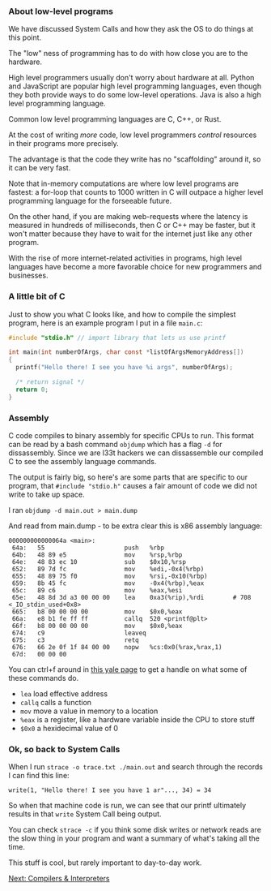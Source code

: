 ### About low-level programs

We have discussed System Calls and how they ask the OS to do things at this point.

The "low" ness of programming has to do with how close you are to the hardware.

High level programmers usually don't worry about hardware at all. Python and JavaScript are popular high level programming languages, even though they both provide ways to do some low-level operations. Java is also a high level programming language.

Common low level programming languages are C, C++, or Rust.

At the cost of writing *more* code, low level programmers *control* resources in their programs more precisely.

The advantage is that the code they write has no "scaffolding" around it, so it can be very fast.

Note that in-memory computations are where low level programs are fastest: a for-loop that counts to 1000 written in C will outpace a higher level programming language for the forseeable future.

On the other hand, if you are making web-requests where the latency is measured in hundreds of milliseconds, then C or C++ may be faster, but it won't matter because they have to wait for the internet just like any other program.

With the rise of more internet-related activities in programs, high level languages have become a more favorable choice for new programmers and businesses.

### A little bit of C ### 

Just to show you what C looks like, and how to compile the simplest program, here is an example program I put in a file `main.c`:
```C
#include "stdio.h" // import library that lets us use printf

int main(int numberOfArgs, char const *listOfArgsMemoryAddress[])
{
  printf("Hello there! I see you have %i args", numberOfArgs);

  /* return signal */
  return 0;
}
```

### Assembly ###

C code compiles to binary assembly for specific CPUs to run. This format can be read by a bash command `objdump` which has a flag `-d` for dissassembly. Since we are l33t hackers we can dissassemble our compiled C to see the assembly language commands.

The output is fairly big, so here's are some parts that are specific to our program, that `#include "stdio.h"` causes a fair amount of code we did not write to take up space.

I ran `objdump -d main.out > main.dump`

And read from main.dump - to be extra clear this is x86 assembly language:
```
000000000000064a <main>:
 64a:	55                   	push   %rbp
 64b:	48 89 e5             	mov    %rsp,%rbp
 64e:	48 83 ec 10          	sub    $0x10,%rsp
 652:	89 7d fc             	mov    %edi,-0x4(%rbp)
 655:	48 89 75 f0          	mov    %rsi,-0x10(%rbp)
 659:	8b 45 fc             	mov    -0x4(%rbp),%eax
 65c:	89 c6                	mov    %eax,%esi
 65e:	48 8d 3d a3 00 00 00 	lea    0xa3(%rip),%rdi        # 708 <_IO_stdin_used+0x8>
 665:	b8 00 00 00 00       	mov    $0x0,%eax
 66a:	e8 b1 fe ff ff       	callq  520 <printf@plt>
 66f:	b8 00 00 00 00       	mov    $0x0,%eax
 674:	c9                   	leaveq 
 675:	c3                   	retq   
 676:	66 2e 0f 1f 84 00 00 	nopw   %cs:0x0(%rax,%rax,1)
 67d:	00 00 00 
```

You can ctrl+f around in [this yale page](http://flint.cs.yale.edu/cs421/papers/x86-asm/asm.html) to get a handle on what some of these commands do.

* `lea` load effective address
* `callq` calls a function
* `mov` move a value in memory to a location
* `%eax` is a register, like a hardware variable inside the CPU to store stuff
* `$0x0` a hexidecimal value of 0

### Ok, so back to System Calls ###

When I run `strace -o trace.txt ./main.out` and search through the records I can find this line:
```
write(1, "Hello there! I see you have 1 ar"..., 34) = 34
```

So when that machine code is run, we can see that our printf ultimately results in that `write` System Call being output.

You can check `strace -c` if you think some disk writes or network reads are the slow thing in your program and want a summary of what's taking all the time.

This stuff is cool, but rarely important to day-to-day work.

[Next: Compilers & Interpreters](05_compilers_and_interpreters.html)